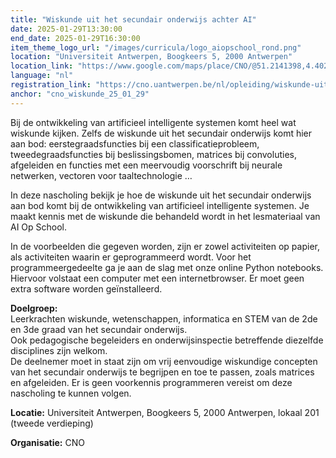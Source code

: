 ```yaml
---
title: "Wiskunde uit het secundair onderwijs achter AI"
date: 2025-01-29T13:30:00
end_date: 2025-01-29T16:30:00
item_theme_logo_url: "/images/curricula/logo_aiopschool_rond.png"
location: "Universiteit Antwerpen, Boogkeers 5, 2000 Antwerpen"
location_link: "https://www.google.com/maps/place/CNO/@51.2141398,4.4021687,17z/data=!3m1!4b1!4m5!3m4!1s0x47c3f6ff172ceed5:0xb3b8225c72873810!8m2!3d51.2141398!4d4.4043574"
language: "nl"
registration_link: "https://cno.uantwerpen.be/nl/opleiding/wiskunde-uit-het-secundair-onderwijs-in-ai-80480?filter="
anchor: "cno_wiskunde_25_01_29"
---
```


Bij de ontwikkeling van artificieel intelligente systemen komt heel wat wiskunde kijken. Zelfs de wiskunde uit het secundair onderwijs komt hier
aan bod: eerstegraadsfuncties bij een classificatieprobleem, tweedegraadsfuncties bij beslissingsbomen, 
matrices bij convoluties, afgeleiden en functies met een meervoudig voorschrift bij neurale netwerken, vectoren voor taaltechnologie …

In deze nascholing bekijk je hoe de wiskunde uit het secundair onderwijs aan bod komt bij de ontwikkeling van artificieel intelligente systemen. Je maakt kennis met de wiskunde die behandeld wordt in het lesmateriaal van AI Op School.

In de voorbeelden die gegeven worden, zijn er zowel activiteiten op papier, als activiteiten waarin er geprogrammeerd wordt. 
Voor het programmeergedeelte ga je aan de slag met onze online Python notebooks. Hiervoor volstaat een computer met een internetbrowser. Er moet geen extra software worden geïnstalleerd.

**Doelgroep:** <br>
Leerkrachten wiskunde, wetenschappen, informatica en STEM van de 2de en 3de graad van het secundair onderwijs.<br>
Ook pedagogische begeleiders en onderwijsinspectie betreffende diezelfde disciplines zijn welkom.<br>
De deelnemer moet in staat zijn om vrij eenvoudige wiskundige concepten van het secundair onderwijs te begrijpen en toe te passen, zoals matrices en afgeleiden. 
Er is geen voorkennis programmeren vereist om deze nascholing te kunnen volgen.

**Locatie:** Universiteit Antwerpen, Boogkeers 5, 2000 Antwerpen, lokaal 201 (tweede verdieping)

**Organisatie:** CNO
